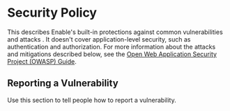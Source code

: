 # Security Policy
This  describes Enable's built-in protections against common vulnerabilities and attacks . It doesn't cover application-level security, such as authentication and authorization.
For more information about the attacks and mitigations described below, see the [Open Web Application Security Project (OWASP) Guide](https://www.owasp.org/index.php/Category:OWASP_Guide_Project).

## Reporting a Vulnerability

Use this section to tell people how to report a vulnerability.
